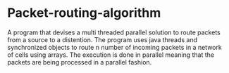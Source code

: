 # Packet-routing-algorithm

<p> A program that devises a multi threaded parallel solution to route packets from  a source to a distention. The program uses java threads and synchronized objects to route n number of incoming packets in a network of cells using arrays. The execution is done in parallel meaning that the packets are being processed in a parallel fashion. </p>
